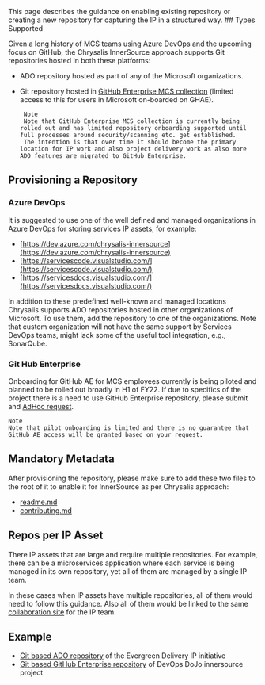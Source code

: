 </br>
</br>
</br>
This page describes the guidance on enabling existing repository or creating a new repository for capturing the IP in a structured way.
## Types Supported

Given a long history of MCS teams using Azure DevOps and the upcoming focus on GitHub, the Chrysalis InnerSource approach supports Git repositories hosted in both these platforms:

- ADO repository hosted as part of any of the Microsoft organizations.
- Git repository hosted in [GitHub Enterprise MCS collection](https://microsoft.githubenterprise.com/microsoft-consulting-services) (limited access to this for users in Microsoft on-boarded on GHAE).

       Note
       Note that GitHub Enterprise MCS collection is currently being rolled out and has limited repository onboarding supported until full processes around security/scanning etc. get established.
       The intention is that over time it should become the primary location for IP work and also project delivery work as also more ADO features are migrated to GitHub Enterprise.

## Provisioning a Repository

### Azure DevOps

It is suggested to use one of the well defined and managed organizations in Azure DevOps for storing services IP assets, for example:

- [https://dev.azure.com/chrysalis-innersource](https://dev.azure.com/chrysalis-innersource)
- [https://servicescode.visualstudio.com/](https://servicescode.visualstudio.com/)
- [https://servicesdocs.visualstudio.com/](https://servicesdocs.visualstudio.com/)

In addition to these predefined well-known and managed locations Chrysalis supports ADO repositories hosted in other organizations of Microsoft. To use them, add the repository to one of the organizations. Note that custom organization will not have the same support by Services DevOps teams, might lack some of the useful tool integration, e.g., SonarQube.

### Git Hub Enterprise

Onboarding for GitHub AE for MCS employees currently is being piloted and planned to be rolled out broadly in H1 of FY22. If due to specifics of the project there is a need to use GitHub Enterprise repository, please submit and [AdHoc request](https://myservices-itsm.microsoftcrmportals.com/support/esdevops-miscellaneousrequests/?ServiceId=39d3f543-0d29-e911-a97a-000d3a30dc0a).

    Note
    Note that pilot onboarding is limited and there is no guarantee that GitHub AE access will be granted based on your request.

## Mandatory Metadata

After provisioning the repository, please make sure to add these two files to the root of it to enable it for InnerSource as per Chrysalis approach:

- [readme.md](Repository/Readme.md-Content.html)
- [contributing.md](Repository/Contributing.md-Content.html)

## Repos per IP Asset

There IP assets that are large and require multiple repositories. For example, there can be a microservices application where each service is being managed in its own repository, yet all of them are managed by a single IP team.

In these cases when IP assets have multiple repositories, all of them would need to follow this guidance. Also all of them would be linked to the same [collaboration site](/InnerSource-Guidance/Workspace-Structure/Team-Site) for the IP team.

## Example

- [Git based ADO repository](https://dev.azure.com/evergreen-delivery-ip/docs) of the Evergreen Delivery IP initiative
- [Git based GitHub Enterprise repository](https://microsoft.githubenterprise.com/microsoft-consulting-services/devops-dojo-docs/) of DevOps DoJo innersource project
</br>
</br>


